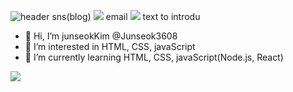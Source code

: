
![header](https://capsule-render.vercel.app/api?type=slice&color=auto&height=300&section=header&text=Junseok-kim%20&fontSize=90)
sns(blog)
<img src="https://img.shields.io/badge/Blog-#000000?style=flat-square&logo=tistory&logoColor=white"/>
email
<img src="https://img.shields.io/badge/Email-#EA4335?style=flat-square&logo=gmail&logoColor=white"/>
text to introdu
- 👋 Hi, I’m junseokKim @Junseok3608
- 👀 I’m interested in HTML, CSS, javaScript
- 🌱 I’m currently learning HTML, CSS, javaScript(Node.js, React)

<img src="https://img.shields.io/badge/HTML-E34F26?style=flat-square&logo=html&logoColor=white"/>
